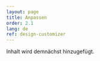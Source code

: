 ```yaml
---
layout: page
title: Anpassen
order: 2.1
lang: de
ref: design-customizer
---
```


Inhalt wird demnächst hinzugefügt.
